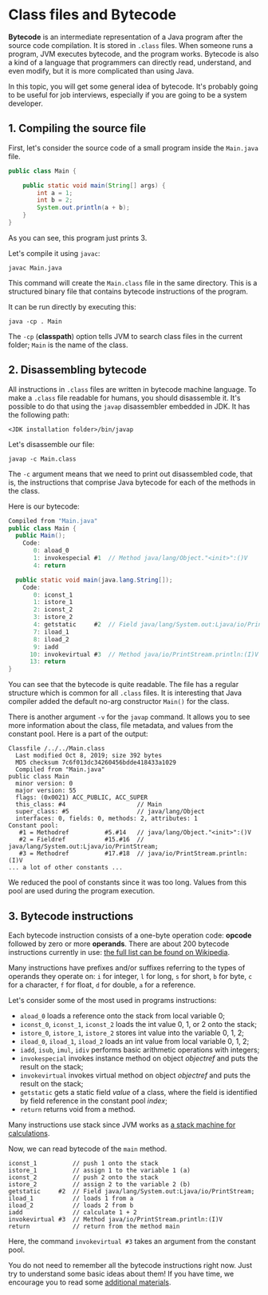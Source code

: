 # Class files and Bytecode

**Bytecode** is an intermediate representation of a Java program after the source code compilation. It is stored in `.class` files. When someone runs a program, JVM executes bytecode, and the program works. Bytecode is also a kind of a language that programmers can directly read, understand, and even modify, but it is more complicated than using Java.

In this topic, you will get some general idea of bytecode. It's probably going to be useful for job interviews, especially if you are going to be a system developer.

## 1. Compiling the source file

First, let's consider the source code of a small program inside the `Main.java` file.
```java
public class Main {

    public static void main(String[] args) {
        int a = 1;
        int b = 2;
        System.out.println(a + b);
    }
}
```
As you can see, this program just prints 3.

Let's compile it using `javac`:
```
javac Main.java
```
This command will create the `Main.class` file in the same directory. This is a structured binary file that contains bytecode instructions of the program.

It can be run directly by executing this:
```
java -cp . Main
```
The `-cp` (**classpath**) option tells JVM to search class files in the current folder; `Main` is the name of the class.

## 2. Disassembling bytecode

All instructions in `.class` files are written in bytecode machine language. To make a `.class` file readable for humans, you should disassemble it. It's possible to do that using the `javap` disassembler embedded in JDK. It has the following path:
```
<JDK installation folder>/bin/javap
```
Let's disassemble our file:
```
javap -c Main.class
```
The `-c` argument means that we need to print out disassembled code, that is, the instructions that comprise Java bytecode for each of the methods in the class.

Here is our bytecode:
```java
Compiled from "Main.java"
public class Main {
  public Main();
    Code:
       0: aload_0
       1: invokespecial #1  // Method java/lang/Object."<init>":()V
       4: return

  public static void main(java.lang.String[]);
    Code:
       0: iconst_1
       1: istore_1
       2: iconst_2
       3: istore_2
       4: getstatic     #2  // Field java/lang/System.out:Ljava/io/PrintStream;
       7: iload_1
       8: iload_2
       9: iadd
      10: invokevirtual #3  // Method java/io/PrintStream.println:(I)V
      13: return
}
```
You can see that the bytecode is quite readable. The file has a regular structure which is common for all `.class` files. It is interesting that Java compiler added the default no-arg constructor `Main()` for the class.

There is another argument `-v` for the `javap` command. It allows you to see more information about the class, file metadata, and values from the constant pool. Here is a part of the output:
```
Classfile /../../Main.class
  Last modified Oct 8, 2019; size 392 bytes
  MD5 checksum 7c6f013dc34260456bdde418433a1029
  Compiled from "Main.java"
public class Main
  minor version: 0
  major version: 55
  flags: (0x0021) ACC_PUBLIC, ACC_SUPER
  this_class: #4                    // Main
  super_class: #5                   // java/lang/Object
  interfaces: 0, fields: 0, methods: 2, attributes: 1
Constant pool:
   #1 = Methodref          #5.#14   // java/lang/Object."<init>":()V
   #2 = Fieldref           #15.#16  // java/lang/System.out:Ljava/io/PrintStream;
   #3 = Methodref          #17.#18  // java/io/PrintStream.println:(I)V
... a lot of other constants ...
```

We reduced the pool of constants since it was too long. Values from this pool are used during the program execution.

## 3. Bytecode instructions

Each bytecode instruction consists of a one-byte operation code: **opcode** followed by zero or more **operands**. There are about 200 bytecode instructions currently in use: [the full list can be found on Wikipedia](https://en.wikipedia.org/wiki/Java_bytecode_instruction_listings).

Many instructions have prefixes and/or suffixes referring to the types of operands they operate on: `i` for integer, `l` for long, `s` for short, `b` for byte, `c` for a character, `f` for float, `d` for double, `a` for a reference.

Let's consider some of the most used in programs instructions:

- `aload_0` loads a reference onto the stack from local variable 0;
- `iconst_0`, `iconst_1`, `iconst_2` loads the int value 0, 1, or 2 onto the stack;
- `istore_0`, `istore_1`, `istore_2` stores int value into the variable 0, 1, 2;
- `iload_0`, `iload_1`, `iload_2` loads an int value from local variable 0, 1, 2;
- `iadd`, `isub`, `imul`, `idiv` performs basic arithmetic operations with integers;
- `invokespecial` invokes instance method on object *objectref* and puts the result on the stack;
- `invokevirtual` invokes virtual method on object *objectref* and puts the result on the stack;
- `getstatic` gets a static field *value* of a class, where the field is identified by field reference in the constant pool *index*;
- `return` returns void from a method.

Many instructions use stack since JVM works as [a stack machine for calculations](https://en.wikipedia.org/wiki/Stack_machine).

Now, we can read bytecode of the `main` method.
```
iconst_1          // push 1 onto the stack
istore_1          // assign 1 to the variable 1 (a)
iconst_2          // push 2 onto the stack
istore_2          // assign 2 to the variable 2 (b)
getstatic     #2  // Field java/lang/System.out:Ljava/io/PrintStream;
iload_1           // loads 1 from a
iload_2           // loads 2 from b
iadd              // calculate 1 + 2
invokevirtual #3  // Method java/io/PrintStream.println:(I)V
return            // return from the method main
```

Here, the command `invokevirtual #3` takes an argument from the constant pool.

You do not need to remember all the bytecode instructions right now. Just try to understand some basic ideas about them! If you have time, we encourage you to read some [additional materials](https://dzone.com/articles/introduction-to-java-bytecode).

